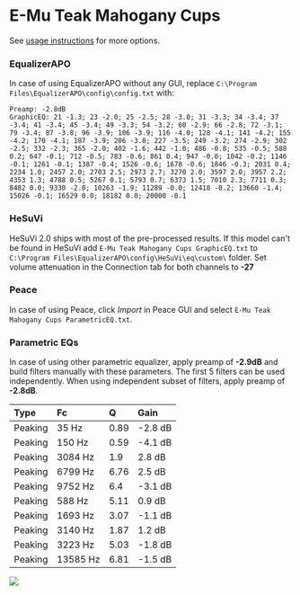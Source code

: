 # E-Mu Teak Mahogany Cups
See [usage instructions](https://github.com/jaakkopasanen/AutoEq#usage) for more options.

### EqualizerAPO
In case of using EqualizerAPO without any GUI, replace `C:\Program Files\EqualizerAPO\config\config.txt`
with:
```
Preamp: -2.8dB
GraphicEQ: 21 -1.3; 23 -2.0; 25 -2.5; 28 -3.0; 31 -3.3; 34 -3.4; 37 -3.4; 41 -3.4; 45 -3.4; 49 -3.3; 54 -3.2; 60 -2.9; 66 -2.8; 72 -3.1; 79 -3.4; 87 -3.8; 96 -3.9; 106 -3.9; 116 -4.0; 128 -4.1; 141 -4.2; 155 -4.2; 170 -4.1; 187 -3.9; 206 -3.8; 227 -3.5; 249 -3.2; 274 -2.9; 302 -2.5; 332 -2.3; 365 -2.0; 402 -1.6; 442 -1.0; 486 -0.8; 535 -0.5; 588 0.2; 647 -0.1; 712 -0.5; 783 -0.6; 861 0.4; 947 -0.0; 1042 -0.2; 1146 -0.1; 1261 -0.1; 1387 -0.4; 1526 -0.6; 1678 -0.6; 1846 -0.3; 2031 0.4; 2234 1.0; 2457 2.0; 2703 2.5; 2973 2.7; 3270 2.0; 3597 2.0; 3957 2.2; 4353 1.3; 4788 0.5; 5267 0.1; 5793 0.7; 6373 1.5; 7010 2.3; 7711 0.3; 8482 0.0; 9330 -2.0; 10263 -1.9; 11289 -0.0; 12418 -0.2; 13660 -1.4; 15026 -0.1; 16529 0.0; 18182 0.0; 20000 -0.1
```

### HeSuVi
HeSuVi 2.0 ships with most of the pre-processed results. If this model can't be found in HeSuVi add
`E-Mu Teak Mahogany Cups GraphicEQ.txt` to `C:\Program Files\EqualizerAPO\config\HeSuVi\eq\custom\` folder.
Set volume attenuation in the Connection tab for both channels to **-27**

### Peace
In case of using Peace, click *Import* in Peace GUI and select `E-Mu Teak Mahogany Cups ParametricEQ.txt`.

### Parametric EQs
In case of using other parametric equalizer, apply preamp of **-2.9dB** and build filters manually
with these parameters. The first 5 filters can be used independently.
When using independent subset of filters, apply preamp of **-2.8dB**.

| Type    | Fc       |    Q | Gain    |
|:--------|:---------|:-----|:--------|
| Peaking | 35 Hz    | 0.89 | -2.8 dB |
| Peaking | 150 Hz   | 0.59 | -4.1 dB |
| Peaking | 3084 Hz  | 1.9  | 2.8 dB  |
| Peaking | 6799 Hz  | 6.76 | 2.5 dB  |
| Peaking | 9752 Hz  | 6.4  | -3.1 dB |
| Peaking | 588 Hz   | 5.11 | 0.9 dB  |
| Peaking | 1693 Hz  | 3.07 | -1.1 dB |
| Peaking | 3140 Hz  | 1.87 | 1.2 dB  |
| Peaking | 3223 Hz  | 5.03 | -1.8 dB |
| Peaking | 13585 Hz | 6.81 | -1.5 dB |

![](https://raw.githubusercontent.com/jaakkopasanen/AutoEq/master/results/innerfidelity/sbaf-serious/E-Mu%20Teak%20Mahogany%20Cups/E-Mu%20Teak%20Mahogany%20Cups.png)